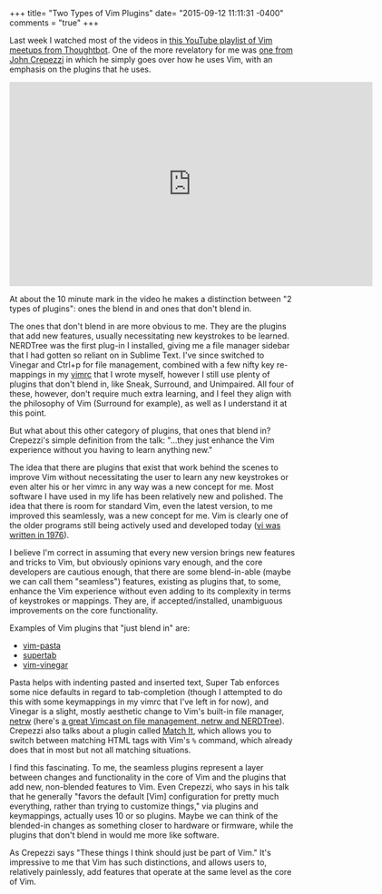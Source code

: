 +++
title= "Two Types of Vim Plugins"
date= "2015-09-12 11:11:31 -0400"
comments = "true"
+++

Last week I watched most of the videos in [this YouTube playlist of Vim meetups from Thoughtbot](https://www.youtube.com/playlist?list=PL8tzorAO7s0jy7DQ3Q0FwF3BnXGQnDirs). One of the more revelatory for me was [one from John Crepezzi](https://www.youtube.com/watch?v=BhwtnCaFTFk&list=PL8tzorAO7s0jy7DQ3Q0FwF3BnXGQnDirs&index=7) in which he simply goes over how he uses Vim, with an emphasis on the plugins that he uses.

<!-- more -->

<iframe width="640" height="360" src="https://www.youtube.com/embed/BhwtnCaFTFk?list=PL8tzorAO7s0jy7DQ3Q0FwF3BnXGQnDirs" frameborder="0" allowfullscreen></iframe>

At about the 10 minute mark in the video he makes a distinction between "2 types of plugins": ones the blend in and ones that don't blend in. 

The ones that don't blend in are more obvious to me. They are the plugins that add new features, usually necessitating new keystrokes to be learned. NERDTree was the first plug-in I installed, giving me a file manager sidebar that I had gotten so reliant on in Sublime Text. I've since switched to Vinegar and Ctrl+p for file management, combined with a few nifty key re-mappings in my [vimrc](https://github.com/sts10/terminal_and_vim_settings/blob/master/vimrc) that I wrote myself, however I still use plenty of plugins that don't blend in, like Sneak, Surround, and Unimpaired. All four of these, however, don't require much extra learning, and I feel they align with the philosophy of Vim (Surround for example), as well as I understand it at this point.

But what about this other category of plugins, that ones that blend in? Crepezzi's simple definition from the talk: "...they just enhance the Vim experience without you having to learn anything new." 

The idea that there are plugins that exist that work behind the scenes to improve Vim without necessitating the user to learn any new keystrokes or even alter his or her vimrc in any way was a new concept for me. Most software I have used in my life has been relatively new and polished. The idea that there is room for standard Vim, even the latest version, to me improved this seamlessly, was a new concept for me. Vim is clearly one of the older programs still being actively used and developed today ([vi was written in 1976](https://en.wikipedia.org/wiki/Vi)). 

I believe I'm correct in assuming that every new version brings new features and tricks to Vim, but obviously opinions vary enough, and the core developers are cautious enough, that there are some blend-in-able (maybe we can call them "seamless") features, existing as plugins that, to some, enhance the Vim experience without even adding to its complexity in terms of keystrokes or mappings. They are, if accepted/installed, unambiguous improvements on the core functionality.

Examples of Vim plugins that "just blend in" are: 
- [vim-pasta](https://github.com/sickill/vim-pasta)
- [supertab](https://github.com/ervandew/supertab)
- [vim-vinegar](https://github.com/tpope/vim-vinegar)

Pasta helps with indenting pasted and inserted text, Super Tab enforces some nice defaults in regard to tab-completion (though I attempted to do this with some keymappings in my vimrc that I've left in for now), and Vinegar is a slight, mostly aesthetic change to Vim's built-in file manager, [netrw](http://www.vim.org/scripts/script.php?script_id=1075) (here's [a great Vimcast on file management, netrw and NERDTree](http://vimcasts.org/episodes/the-file-explorer/)). Crepezzi also talks about a plugin called [Match It](https://github.com/tmhedberg/matchit), which allows you to switch between matching HTML tags with Vim's `%` command, which already does that in most but not all matching situations.

I find this fascinating. To me, the seamless plugins represent a layer between changes and functionality in the core of Vim and the plugins that add new, non-blended features to Vim. Even Crepezzi, who says in his talk that he generally "favors the default [Vim] configuration for pretty much everything, rather than trying to customize things," via plugins and keymappings, actually uses 10 or so plugins. Maybe we can think of the blended-in changes as something closer to hardware or firmware, while the plugins that don't blend in would me more like software. 

As Crepezzi says "These things I think should just be part of Vim." It's impressive to me that Vim has such distinctions, and allows users to, relatively painlessly, add features that operate at the same level as the core of Vim.



